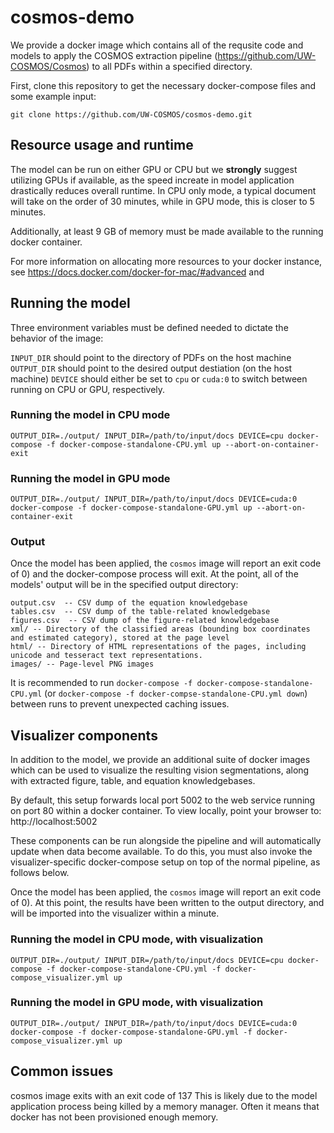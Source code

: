 # cosmos-demo

We provide a docker image which contains all of the requsite code and models to
apply the COSMOS extraction pipeline (https://github.com/UW-COSMOS/Cosmos) to all PDFs within a specified directory.

First, clone this repository to get the necessary docker-compose files and some example input:

`git clone https://github.com/UW-COSMOS/cosmos-demo.git`


## Resource usage and runtime
The model can be run on either GPU or CPU but we **strongly** suggest utilizing GPUs
if available, as the speed increate in model application drastically reduces overall runtime.
In CPU only mode, a typical document will take on the order of 30 minutes, while
in GPU mode, this is closer to 5 minutes.

Additionally, at least 9 GB of memory must be made available to the running docker container.

For more information on allocating more resources to your docker instance, see https://docs.docker.com/docker-for-mac/#advanced and

## Running the model
Three environment variables must be defined needed to dictate the behavior of the image:

`INPUT_DIR` should point to the directory of PDFs on the host machine
`OUTPUT_DIR` should point to the desired output destiation (on the host machine)
`DEVICE` should either be set to `cpu` or `cuda:0` to switch between running on CPU or GPU, respectively.


### Running the model in CPU mode

```
OUTPUT_DIR=./output/ INPUT_DIR=/path/to/input/docs DEVICE=cpu docker-compose -f docker-compose-standalone-CPU.yml up --abort-on-container-exit
```


### Running the model in GPU mode
```
OUTPUT_DIR=./output/ INPUT_DIR=/path/to/input/docs DEVICE=cuda:0 docker-compose -f docker-compose-standalone-GPU.yml up --abort-on-container-exit
```

### Output
Once the model has been applied, the `cosmos` image will report an exit code of 0) and the docker-compose process will exit.
At the point, all of the models' output will be in the specified output directory:

    output.csv  -- CSV dump of the equation knowledgebase
    tables.csv  -- CSV dump of the table-related knowledgebase
    figures.csv  -- CSV dump of the figure-related knowledgebase
    xml/ -- Directory of the classified areas (bounding box coordinates and estimated category), stored at the page level
    html/ -- Directory of HTML representations of the pages, including unicode and tesseract text representations.
    images/ -- Page-level PNG images

It is recommended to run `docker-compose -f docker-compose-standalone-CPU.yml` (or `docker-compose -f docker-compse-standalone-CPU.yml down`) between runs to prevent unexpected caching issues.

## Visualizer components

In addition to the model, we provide an additional suite of docker images which
can be used to visualize the resulting vision segmentations, along with
extracted figure, table, and equation knowledgebases.

By default, this setup forwards local port 5002 to the web service running on port 80 within a docker container. To view locally, point your browser to: http://localhost:5002

These components can be run alongside the pipeline and will automatically update when data become available.
To do this, you must also invoke the visualizer-specific docker-compose setup on top of the normal pipeline, as follows below.

Once the model has been applied, the `cosmos` image will report an exit code of 0). At this point, the results have been written to the output directory, and will be imported into the visualizer within a minute.


### Running the model in CPU mode, with visualization

```
OUTPUT_DIR=./output/ INPUT_DIR=/path/to/input/docs DEVICE=cpu docker-compose -f docker-compose-standalone-CPU.yml -f docker-compose_visualizer.yml up 
```


### Running the model in GPU mode, with visualization
```
OUTPUT_DIR=./output/ INPUT_DIR=/path/to/input/docs DEVICE=cuda:0 docker-compose -f docker-compose-standalone-GPU.yml -f docker-compose_visualizer.yml up 
```

## Common issues

cosmos image exits with an exit code of 137
    This is likely due to the model application process being killed by a memory manager. Often it means that docker has not been provisioned enough memory.

